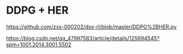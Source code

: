 # DDPG + HER

https://github.com/zxs-000202/dsx-rl/blob/master/DDPG%2BHER.py

https://blog.csdn.net/qq_47997583/article/details/125694545?spm=1001.2014.3001.5502
